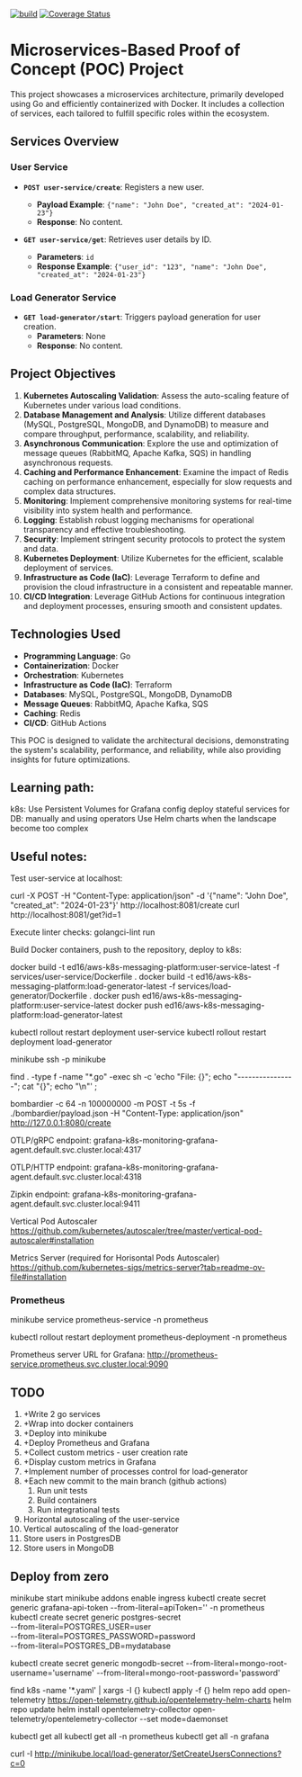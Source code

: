 [![build](https://github.com/ed16/aws-k8s-messaging-platform/actions/workflows/ci-cd.yml/badge.svg)](https://github.com/ed16/aws-k8s-messaging-platform/actions/workflows/ci-cd.yml)
[![Coverage Status](https://coveralls.io/repos/github/ed16/aws-k8s-messaging-platform/badge.svg)](https://coveralls.io/github/ed16/aws-k8s-messaging-platform)

# Microservices-Based Proof of Concept (POC) Project

This project showcases a microservices architecture, primarily developed using Go and efficiently containerized with Docker. It includes a collection of services, each tailored to fulfill specific roles within the ecosystem.

## Services Overview

### User Service

- **`POST user-service/create`**: Registers a new user.
  - **Payload Example**: `{"name": "John Doe", "created_at": "2024-01-23"}`
  - **Response**: No content.
  
- **`GET user-service/get`**: Retrieves user details by ID.
  - **Parameters**: `id`
  - **Response Example**: `{"user_id": "123", "name": "John Doe", "created_at": "2024-01-23"}`

### Load Generator Service

- **`GET load-generator/start`**: Triggers payload generation for user creation.
  - **Parameters**: None
  - **Response**: No content.

## Project Objectives

1. **Kubernetes Autoscaling Validation**: Assess the auto-scaling feature of Kubernetes under various load conditions.
2. **Database Management and Analysis**: Utilize different databases (MySQL, PostgreSQL, MongoDB, and DynamoDB) to measure and compare throughput, performance, scalability, and reliability.
3. **Asynchronous Communication**: Explore the use and optimization of message queues (RabbitMQ, Apache Kafka, SQS) in handling asynchronous requests.
4. **Caching and Performance Enhancement**: Examine the impact of Redis caching on performance enhancement, especially for slow requests and complex data structures.
5. **Monitoring**: Implement comprehensive monitoring systems for real-time visibility into system health and performance.
6. **Logging**: Establish robust logging mechanisms for operational transparency and effective troubleshooting.
7. **Security**: Implement stringent security protocols to protect the system and data.
8. **Kubernetes Deployment**: Utilize Kubernetes for the efficient, scalable deployment of services.
9. **Infrastructure as Code (IaC)**: Leverage Terraform to define and provision the cloud infrastructure in a consistent and repeatable manner.
10. **CI/CD Integration**: Leverage GitHub Actions for continuous integration and deployment processes, ensuring smooth and consistent updates.

## Technologies Used

- **Programming Language**: Go
- **Containerization**: Docker
- **Orchestration**: Kubernetes
- **Infrastructure as Code (IaC)**: Terraform
- **Databases**: MySQL, PostgreSQL, MongoDB, DynamoDB
- **Message Queues**: RabbitMQ, Apache Kafka, SQS
- **Caching**: Redis
- **CI/CD**: GitHub Actions

This POC is designed to validate the architectural decisions, demonstrating the system's scalability, performance, and reliability, while also providing insights for future optimizations.

## Learning path:
k8s:
  Use Persistent Volumes for Grafana config
  deploy stateful services for DB: manually and using operators
  Use Helm charts when the landscape become too complex

## Useful notes:

Test user-service at localhost:

  curl -X POST -H "Content-Type: application/json" -d '{"name": "John Doe", "created_at": "2024-01-23"}' http://localhost:8081/create
  curl http://localhost:8081/get?id=1

Execute linter checks:
golangci-lint run

Build Docker containers, push to the repository, deploy to k8s:

docker build -t ed16/aws-k8s-messaging-platform:user-service-latest -f services/user-service/Dockerfile .
docker build -t ed16/aws-k8s-messaging-platform:load-generator-latest -f services/load-generator/Dockerfile .
docker push ed16/aws-k8s-messaging-platform:user-service-latest
docker push ed16/aws-k8s-messaging-platform:load-generator-latest

kubectl rollout restart deployment user-service 
kubectl rollout restart deployment load-generator


minikube ssh -p minikube

find . -type f -name "*.go" -exec sh -c 'echo "File: {}"; echo "----------------"; cat "{}"; echo "\n"' \;

bombardier -c 64 -n 100000000 -m POST -t 5s -f ./bombardier/payload.json -H "Content-Type: application/json" http://127.0.0.1:8080/create


OTLP/gRPC endpoint: grafana-k8s-monitoring-grafana-agent.default.svc.cluster.local:4317

OTLP/HTTP endpoint: grafana-k8s-monitoring-grafana-agent.default.svc.cluster.local:4318

Zipkin endpoint: grafana-k8s-monitoring-grafana-agent.default.svc.cluster.local:9411

Vertical Pod Autoscaler
https://github.com/kubernetes/autoscaler/tree/master/vertical-pod-autoscaler#installation

Metrics Server (required for Horisontal Pods Autoscaler)
https://github.com/kubernetes-sigs/metrics-server?tab=readme-ov-file#installation

### Prometheus
minikube service prometheus-service -n prometheus

kubectl rollout restart deployment prometheus-deployment -n prometheus

Prometheus server URL for Grafana:
http://prometheus-service.prometheus.svc.cluster.local:9090

## TODO

1. +Write 2 go services
2. +Wrap into docker containers
3. +Deploy into minikube
4. +Deploy Prometheus and Grafana
5. +Collect custom metrics - user creation rate
6. +Display custom metrics in Grafana
7. +Implement number of processes control for load-generator
8. +Each new commit to the main branch (github actions)
    1.  Run unit tests
    2.  Build containers
    3.  Run integrational tests
9.  Horizontal autoscaling of the user-service
10. Vertical autoscaling of the load-generator
11. Store users in PostgresDB
12. Store users in MongoDB


## Deploy from zero
minikube start
minikube addons enable ingress
kubectl create secret generic grafana-api-token --from-literal=apiToken='<Your Grafana.com API Token>' -n prometheus
kubectl create secret generic postgres-secret \
  --from-literal=POSTGRES_USER=user \
  --from-literal=POSTGRES_PASSWORD=password \
  --from-literal=POSTGRES_DB=mydatabase

kubectl create secret generic mongodb-secret --from-literal=mongo-root-username='username' --from-literal=mongo-root-password='password'
  
find k8s -name '*.yaml' | xargs -I {} kubectl apply -f {}
helm repo add open-telemetry https://open-telemetry.github.io/opentelemetry-helm-charts
helm repo update
helm install opentelemetry-collector open-telemetry/opentelemetry-collector --set mode=daemonset

kubectl get all
kubectl get all -n prometheus
kubectl get all -n grafana




curl -I http://minikube.local/load-generator/SetCreateUsersConnections?c=0